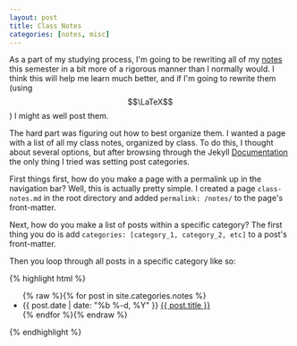 ```yaml
---
layout: post
title: Class Notes
categories: [notes, misc]
---
```


As a part of my studying process, I'm going to be rewriting all of my [notes](/notes/) this semester in a bit more of a rigorous manner than I normally would. I think this will help me learn much better, and if I'm going to rewrite them (using $$\LaTeX$$) I might as well post them.

The hard part was figuring out how to best organize them. I wanted a page with a list of all my class notes, organized by class. To do this, I thought about several options, but after browsing through the Jekyll [Documentation](https://jekyllrb.com/docs/home/) the only thing I tried was setting post categories.

First things first, how do you make a page with a permalink up in the navigation bar? Well, this is actually pretty simple. I created a page `class-notes.md` in the root directory and added `permalink: /notes/` to the page's front-matter.

Next, how do you make a list of posts within a specific category? The first thing you do is add `categories: [category_1, category_2, etc]` to a post's front-matter.

Then you loop through all posts in a specific category like so:

{% highlight html %}
<ul>
    {% raw %}{% for post in site.categories.notes %}
        <li>
            <span class="post-date">{{ post.date | date: "%b %-d, %Y" }}</span>
            <a class="post-link" href="{{ post.url | prepend: site.baseurl }}">{{ post.title }}</a>
        </li>
    {% endfor %}{% endraw %}
</ul>
{% endhighlight %}
